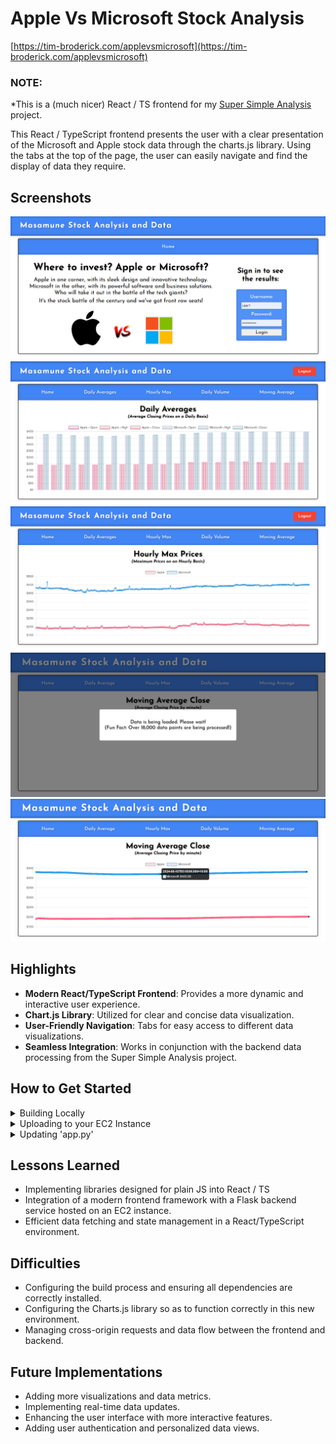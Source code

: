 # Apple Vs Microsoft Stock Analysis

[https://tim-broderick.com/applevsmicrosoft](https://tim-broderick.com/applevsmicrosoft)

### NOTE:
*This is a (much nicer) React / TS frontend for my [Super Simple Analysis](https://github.com/TimBroderick44/Simple-Stock-Analysis) project.

This React / TypeScript frontend presents the user with a clear presentation of the Microsoft and Apple stock data through the charts.js library. Using the tabs at the top of the page, the user can easily navigate and find the display of data they require.

## Screenshots
![Landing Page](./src/assets/react.png) 
![Daily Averages](./src/assets/daily_react.png) 
![Hourly Averages](./src/assets/hourly.png) 
![Loading](./src/assets/loading.png) 
![Moving Averages](./src/assets/moving.png) 

## Highlights
- **Modern React/TypeScript Frontend**: Provides a more dynamic and interactive user experience.
- **Chart.js Library**: Utilized for clear and concise data visualization.
- **User-Friendly Navigation**: Tabs for easy access to different data visualizations.
- **Seamless Integration**: Works in conjunction with the backend data processing from the Super Simple Analysis project.

## How to Get Started

<details>
<summary> Building Locally </summary>

1. **Clone the Repository**:
    ```sh
    git clone https://github.com/TimBroderick44/Simple-Stock-Analysis-React-Frontend
    ```
2. **Install Dependencies**:
    ```sh
    cd Simple-Stock-Analysis-React-Frontend
    npm install
    ```
3. **Build the Project**:
    ```sh
    npm run build
    ```
</details>

<details>
<summary> Uploading to your EC2 Instance </summary>

1. **Transfer Build Files**:
    - Connect to your EC2 instance via SSH.
    - Upload the contents of the `dist` folder to your `build` directory on the EC2 instance using [WinSCP](https://winscp.net/eng/docs/guide_amazon_ec2)
</details>

<details>
<summary>Updating 'app.py'</summary>

1. **Modify app.py**:
   
    Ensure your `app.py` looks like this:

    ```python
    from flask import Flask, jsonify, render_template, request, send_from_directory
    import pandas as pd
    import boto3
    from io import BytesIO

    app = Flask(__name__, static_folder='build', static_url_path='')

    def read_from_s3(bucket_name, file_name):
        s3 = boto3.client('s3')
        obj = s3.get_object(Bucket=bucket_name, Key=file_name)
        return pd.read_csv(BytesIO(obj['Body'].read()))

    bucket_name = 'simple-stock-analysis'

    @app.route('/')
    def home():
        return send_from_directory(app.static_folder, 'index.html')

    @app.route('/api/daily_avg', methods=['GET'])
    def get_daily_avg():
        df = read_from_s3(bucket_name, 'daily_avg.csv')
        return jsonify(df.to_dict(orient='records'))

    @app.route('/api/hourly_max', methods=['GET'])
    def get_hourly_max():
        df = read_from_s3(bucket_name, 'hourly_max.csv')
        return jsonify(df.to_dict(orient='records'))

    @app.route('/api/daily_volume', methods=['GET'])
    def get_daily_volume():
        df = read_from_s3(bucket_name, 'daily_volume.csv')
        return jsonify(df.to_dict(orient='records'))

    @app.route('/api/moving_avg_close', methods=['GET'])
    def get_moving_avg_close():
        df = read_from_s3(bucket_name, 'moving_avg_close.csv')
        return jsonify(df.to_dict(orient='records'))

    @app.route('/<path:path>')
    def static_proxy(path):
        return send_from_directory(app.static_folder, path)

    if __name__ == '__main__':
        app.run(host='0.0.0.0', port=5000)
    ```

2. **Run the Flask Application**:
    ```sh
    python app.py
    ```

3. **Access the Application**:
    Navigate to your EC2 instance's IP address in a web browser to see your React application served by Flask.
</details>

## Lessons Learned
- Implementing libraries designed for plain JS into React / TS
- Integration of a modern frontend framework with a Flask backend service hosted on an EC2 instance. 
- Efficient data fetching and state management in a React/TypeScript environment.

## Difficulties
- Configuring the build process and ensuring all dependencies are correctly installed.
- Configuring the Charts.js library so as to function correctly in this new environment.
- Managing cross-origin requests and data flow between the frontend and backend.

## Future Implementations
- Adding more visualizations and data metrics.
- Implementing real-time data updates.
- Enhancing the user interface with more interactive features.
- Adding user authentication and personalized data views.
